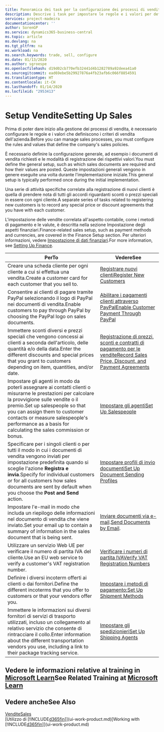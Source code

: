 ```yaml
---
title: Panoramica dei task per la configurazione dei processi di vendita | Documenti Microsoft
description: Descrive i task per impostare le regole e i valori per definire i criteri e processi di vendita.
services: project-madeira
documentationcenter: ''
author: SorenGP
ms.service: dynamics365-business-central
ms.topic: article
ms.devlang: na
ms.tgt_pltfrm: na
ms.workload: na
ms.search.keywords: trade, sell, configure
ms.date: 01/13/2020
ms.author: sgroespe
ms.openlocfilehash: d19d02cb770efb32441d4b1282789a92deea41a0
ms.sourcegitcommit: ead69ebe5b29927876a4fb23afb6c066f8854591
ms.translationtype: HT
ms.contentlocale: it-CH
ms.lasthandoff: 01/14/2020
ms.locfileid: "2953413"
---
```

# <a name="setting-up-sales"></a><span data-ttu-id="c0e19-103">Setup Vendite</span><span class="sxs-lookup"><span data-stu-id="c0e19-103">Setting Up Sales</span></span>
<span data-ttu-id="c0e19-104">Prima di poter dare inizio alla gestione dei processi di vendita, è necessario configurare le regole e i valori che definiscono i criteri di vendita dell'azienda.</span><span class="sxs-lookup"><span data-stu-id="c0e19-104">Before you can manage sales processes, you must configure the rules and values that define the company's sales policies.</span></span>

<span data-ttu-id="c0e19-105">È necessario definire la configurazione generale, ad esempio i documenti di vendita richiesti e le modalità di registrazione dei rispettivi valori.</span><span class="sxs-lookup"><span data-stu-id="c0e19-105">You must define the general setup, such as which sales documents are required and how their values are posted.</span></span> <span data-ttu-id="c0e19-106">Queste impostazioni generali vengono in genere eseguite una volta durante l'implementazione iniziale.</span><span class="sxs-lookup"><span data-stu-id="c0e19-106">This general setup is typically performed once during the initial implementation.</span></span>

<span data-ttu-id="c0e19-107">Una serie di attività specifiche correlate alla registrazione di nuovi clienti è quella di prendere nota di tutti gli accordi riguardanti sconti o prezzi speciali in essere con ogni cliente.</span><span class="sxs-lookup"><span data-stu-id="c0e19-107">A separate series of tasks related to registering new customers is to record any special price or discount agreements that you have with each customer.</span></span>

<span data-ttu-id="c0e19-108">L'impostazione delle vendite correlata all'aspetto contabile, come i metodi di pagamento e le valute, è descritta nella sezione Impostazione degli aspetti finanziari.</span><span class="sxs-lookup"><span data-stu-id="c0e19-108">Finance-related sales setup, such as payment methods and currencies, are covered in the Finance Setup section.</span></span> <span data-ttu-id="c0e19-109">Per ulteriori informazioni, vedere [Impostazione di dati finanziari](finance-setup-finance.md).</span><span class="sxs-lookup"><span data-stu-id="c0e19-109">For more information, see [Setting Up Finance](finance-setup-finance.md).</span></span>

| <span data-ttu-id="c0e19-110">Per</span><span class="sxs-lookup"><span data-stu-id="c0e19-110">To</span></span> | <span data-ttu-id="c0e19-111">Vedere</span><span class="sxs-lookup"><span data-stu-id="c0e19-111">See</span></span> |
| --- | --- |
| <span data-ttu-id="c0e19-112">Creare una scheda cliente per ogni cliente a cui si effettua una vendita.</span><span class="sxs-lookup"><span data-stu-id="c0e19-112">Create a customer card for each customer that you sell to.</span></span> |[<span data-ttu-id="c0e19-113">Registrare nuovi clienti</span><span class="sxs-lookup"><span data-stu-id="c0e19-113">Register New Customers</span></span>](sales-how-register-new-customers.md) |
| <span data-ttu-id="c0e19-114">Consentire ai clienti di pagare tramite PayPal selezionando il logo di PayPal nei documenti di vendita.</span><span class="sxs-lookup"><span data-stu-id="c0e19-114">Enable customers to pay through PayPal by choosing the PayPal logo on sales documents.</span></span> |[<span data-ttu-id="c0e19-115">Abilitare i pagamenti clienti attraverso PayPal</span><span class="sxs-lookup"><span data-stu-id="c0e19-115">Enable Customer Payment Through PayPal</span></span>](sales-how-enable-payment-service-extensions.md) |
| <span data-ttu-id="c0e19-116">Immettere sconti diversi e prezzi speciali che vengono concessi ai clienti a seconda dell'articolo, delle quantità e/o della data.</span><span class="sxs-lookup"><span data-stu-id="c0e19-116">Enter the different discounts and special prices that you grant to customers depending on item, quantities, and/or date.</span></span> |[<span data-ttu-id="c0e19-117">Registrazione di prezzi, sconti e contratti di pagamento per le vendite</span><span class="sxs-lookup"><span data-stu-id="c0e19-117">Record Sales Price, Discount, and Payment Agreements</span></span>](sales-how-record-sales-price-discount-payment-agreements.md) |
| <span data-ttu-id="c0e19-118">Impostare gli agenti in modo da poterli assegnare ai contatti clienti o misurarne le prestazioni per calcolare la provvigione sulle vendite o il premio.</span><span class="sxs-lookup"><span data-stu-id="c0e19-118">Set up salespeople so that you can assign them to customer contacts or measure salespeople's performance as a basis for calculating the sales commission or bonus.</span></span> |[<span data-ttu-id="c0e19-119">Impostare gli agenti</span><span class="sxs-lookup"><span data-stu-id="c0e19-119">Set Up Salespeople</span></span>](sales-how-setup-salespeople.md) |
| <span data-ttu-id="c0e19-120">Specificare per i singoli clienti o per tutti il modo in cui i documenti di vendita vengono inviati per impostazione predefinita quando si sceglie l'azione **Registra e invia**.</span><span class="sxs-lookup"><span data-stu-id="c0e19-120">Specify for individual customers or for all customers how sales documents are sent by default when you choose the **Post and Send** action.</span></span> |[<span data-ttu-id="c0e19-121">Impostare profili di invio documenti</span><span class="sxs-lookup"><span data-stu-id="c0e19-121">Set Up Document Sending Profiles</span></span>](sales-how-setup-document-send-profiles.md) |
| <span data-ttu-id="c0e19-122">Impostare l'e-mail in modo che includa un riepilogo delle informazioni nel documento di vendita che viene inviato.</span><span class="sxs-lookup"><span data-stu-id="c0e19-122">Set your email up to contain a summary of information in the sales document that is being sent.</span></span> |<span data-ttu-id="c0e19-123">[Inviare documenti via e-mail](ui-how-send-documents-email.md).</span><span class="sxs-lookup"><span data-stu-id="c0e19-123">[Send Documents by Email](ui-how-send-documents-email.md).</span></span> |
|<span data-ttu-id="c0e19-124">Utilizzare un servizio Web UE per verificare il numero di partita IVA del cliente.</span><span class="sxs-lookup"><span data-stu-id="c0e19-124">Use an EU web service to verify a customer's VAT registration number.</span></span>|[<span data-ttu-id="c0e19-125">Verificare i numeri di partita IVA</span><span class="sxs-lookup"><span data-stu-id="c0e19-125">Verify VAT Registration Numbers</span></span>](finance-setup-vat.md)|
|<span data-ttu-id="c0e19-126">Definire i diversi incoterm offerti ai clienti o dai fornitori.</span><span class="sxs-lookup"><span data-stu-id="c0e19-126">Define the different incoterms that you offer to customers or that your vendors offer you.</span></span>|[<span data-ttu-id="c0e19-127">Impostare i metodi di pagamento:</span><span class="sxs-lookup"><span data-stu-id="c0e19-127">Set Up Shipment Methods</span></span>](sales-how-set-up-shipment-methods.md)|
|<span data-ttu-id="c0e19-128">Immettere le informazioni sui diversi fornitori di servizi di trasporto utilizzati, incluso un collegamento al relativo servizio che consente di rintracciare il collo.</span><span class="sxs-lookup"><span data-stu-id="c0e19-128">Enter information about the different transportation vendors you use, including a link to their package tracking service.</span></span>|[<span data-ttu-id="c0e19-129">Impostare gli spedizionieri</span><span class="sxs-lookup"><span data-stu-id="c0e19-129">Set Up Shipping Agents</span></span>](sales-how-to-set-up-shipping-agents.md)|

## <a name="see-related-training-at-microsoft-learnlearnmodulestrade-get-started-dynamics-365-business-central"></a><span data-ttu-id="c0e19-130">Vedere le informazioni relative al training in [Microsoft Learn](/learn/modules/trade-get-started-dynamics-365-business-central/)</span><span class="sxs-lookup"><span data-stu-id="c0e19-130">See Related Training at [Microsoft Learn](/learn/modules/trade-get-started-dynamics-365-business-central/)</span></span>

## <a name="see-also"></a><span data-ttu-id="c0e19-131">Vedere anche</span><span class="sxs-lookup"><span data-stu-id="c0e19-131">See Also</span></span>
[<span data-ttu-id="c0e19-132">Vendite</span><span class="sxs-lookup"><span data-stu-id="c0e19-132">Sales</span></span>](sales-manage-sales.md)  
<span data-ttu-id="c0e19-133">[Utilizzo di [!INCLUDE[d365fin](includes/d365fin_md.md)]](ui-work-product.md)</span><span class="sxs-lookup"><span data-stu-id="c0e19-133">[Working with [!INCLUDE[d365fin](includes/d365fin_md.md)]](ui-work-product.md)</span></span>
